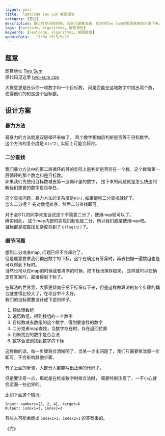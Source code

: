 ```yaml
---  
layout: post
title:  leetcode Two Sum 解题报告
category: [算法]
description: 最近在空闲的时候，会敲几道算法题，现在把Two Sum的思路简单的记录下来。    
tags: [leetcode, algorithms, 解题报告]
keywords: [leetcode, algorithms, 解题报告]
updateData:   13:04 2015/5/25
---
```


## 题意

题目地址 [Two Sum](https://github.com/tiankonguse/leetcode-solutions/tree/master/two-sum)  
源代码见这里 [two-sum.cpp](https://github.com/tiankonguse/leetcode-solutions/blob/master/two-sum/two-sum.cpp)


大概意思是告诉你一堆数字和一个目标数， 问是否能在这堆数字中挑出两个数，使得他们的和是这个目标数。  


## 设计方案



### 暴力方法

最暴力的方法就是双层循环来做了， 两个数字相加后判断是否等于目标数字。  
这个方法的复杂度是 `O(n^2)`,  实际上可能会超时。  


### 二分查找

我们暴力方法中的第二层循环的目的实际上是判断是否存在一个数，这个数和第一层循环的那个数之和是目标数。  
如果我们先使用目标数减去第一层循环里的数字， 接下来的问题就是怎么快速判断我们想要的数字是否存在。  

这个查找问题，暴力方法的复杂度是`O(n)`, 如果能够二分查找就好了。  
怎么二分呢？ 先对数组排序，然后二分查找即可。  

对于会STL的同学肯定会说这个不需要二分了，使用map就可以了。  
确实如此， 这个map内部的实现机制也是二分，所以我们直接使用map吧。  
目标都是把查找复杂度将到了 `O(log(n))`了。  

### 细节问题

想到二分或者map, 问题已经不会超时了。  
但是题意要求我们输出数字的下标，这个在确定有答案时，再去扫描一遍数组也是可以得到下标的。  
当然也可以在map的时候或者排序的时候，把下标也保存起来， 这样就可以在确定有答案时，直接得到下标了。  


在算法的世界里，大家更倾向于把下标保存下来，但是这样做算法的各个步骤的耦合就变得比较大了，在项目中不太好。  
我们的目标需要设计成下面的样子。  

1. 预处理数组
2. 遍历数组，得到数组的一个数字
3. 目标数减去数组的这个数字，得到要查找的数字
4. 二分或者map查找，当数字存在时，存在返回位置
5. 判断找到的数字是否合法
6. 数字合法则找到数字的下标


这样做的话，每一步骤将会清晰明了，当某一步出问题了，我们只需要修改那一步即可，不会影响其他步骤。  

有了上面的步骤，大部分人都能写出正确的代码了。  

但是要注意一点，那就是在检查数字时候合法时， 需要特别注意了，一不小心就会遗漏一些边界的。  

比如下面这个情况:  

```
Input: numbers={3, 2, 4}, target=6
Output: index1=2, index2=3
```

有些人可能会跑出 `index1=1, index2=1` 的答案来的。  



《完》

